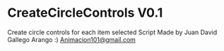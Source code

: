 # CreateCircleControls V0.1
Create circle controls for each item selected
Script Made by Juan David Gallego Arango :)
Animacion101@gmail.com

